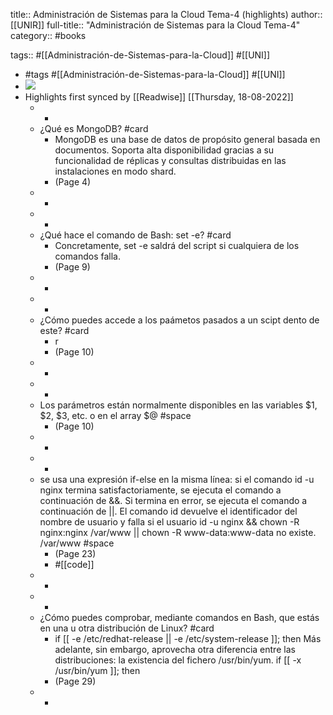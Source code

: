 title:: Administración de Sistemas para la Cloud Tema-4 (highlights)
author:: [[UNIR]]
full-title:: "Administración de Sistemas para la Cloud Tema-4"
category:: #books

tags:: #[[Administración-de-Sistemas-para-la-Cloud]] #[[UNI]]

- #tags #[[Administración-de-Sistemas-para-la-Cloud]] #[[UNI]]
- ![](https://readwise-assets.s3.amazonaws.com/media/uploaded_book_covers/profile_22942/078b3e08-d0f7-4a89-a8d3-db59beea9618.jpg)
- Highlights first synced by [[Readwise]] [[Thursday, 18-08-2022]]
	- -
	- ¿Qué es MongoDB? #card
		- MongoDB es una base de datos de propósito general basada en documentos. Soporta alta disponibilidad gracias a su funcionalidad de réplicas y consultas distribuidas en las  instalaciones  en  modo  shard.
		- (Page 4)
	- -
	- -
	- ¿Qué hace el comando de Bash: set -e? #card
		- Concretamente, set -e saldrá del script si cualquiera de los comandos falla.
		- (Page 9)
	- -
	- -
	- ¿Cómo puedes accede a los paámetos pasados a un scipt dento de este? #card
		- r
		- (Page 10)
	- -
	- -
	- Los parámetros están normalmente disponibles en las variables $1, $2, $3, etc. o en el array $@ #space
		- (Page 10)
	- -
	- -
	- se usa una expresión if-else en la misma línea: si el comando id -u nginx termina satisfactoriamente, se ejecuta el comando a continuación de &&. Si termina en error, se ejecuta el comando a continuación de ||. El comando id devuelve el identificador del nombre de usuario y falla si el usuario id -u nginx && chown -R nginx:nginx /var/www || chown -R www-data:www-data no existe. /var/www #space
		- (Page 23)
		- #[[code]]
	- -
	- -
	- ¿Cómo puedes comprobar, mediante comandos en Bash, que estás en una u otra distribución de Linux? #card
		- if [[ -e /etc/redhat-release || -e /etc/system-release ]]; then Más  adelante,  sin  embargo,  aprovecha  otra  diferencia  entre  las  distribuciones:  la existencia del fichero /usr/bin/yum. if [[ -x /usr/bin/yum ]]; then
		- (Page 29)
	- -